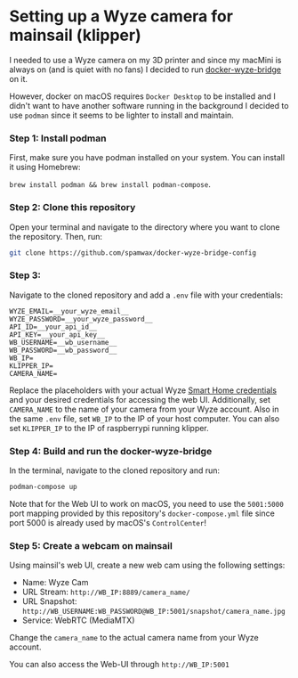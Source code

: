 # Setting up a Wyze camera for mainsail (klipper)

I needed to use a Wyze camera on my 3D printer and since my macMini is always on (and is quiet with no fans) I decided to run [docker-wyze-bridge](https://github.com/mrlt8/docker-wyze-bridge) on it.

However, docker on macOS requires `Docker Desktop` to be installed and I didn't want to have another software running in the background I decided to use `podman` since it seems to be lighter to install and maintain.

### Step 1: Install podman

First, make sure you have podman installed on your system. You can install it using Homebrew:

`brew install podman && brew install podman-compose`.

### Step 2: Clone this repository

Open your terminal and navigate to the directory where you want to clone the repository. Then, run:

```bash
git clone https://github.com/spamwax/docker-wyze-bridge-config
```

### Step 3:

Navigate to the cloned repository and add a `.env` file with your credentials:

```
WYZE_EMAIL=__your_wyze_email__
WYZE_PASSWORD=__your_wyze_password__
API_ID=__your_api_id__
API_KEY=__your_api_key__
WB_USERNAME=__wb_username__
WB_PASSWORD=__wb_password__
WB_IP=
KLIPPER_IP=
CAMERA_NAME=
```

Replace the placeholders with your actual Wyze [Smart Home credentials](https://developer-api-console.wyze.com/#/apikey/view) and your desired credentials for accessing the web UI.
Additionally, set `CAMERA_NAME` to the name of your camera from your Wyze account.
Also in the same `.env` file, set `WB_IP` to the IP of your host computer.
You can also set `KLIPPER_IP` to the IP of raspberrypi running klipper.

### Step 4: Build and run the docker-wyze-bridge

In the terminal, navigate to the cloned repository and run:

```bash
podman-compose up
```
Note that for the Web UI to work on macOS, you need to use the `5001:5000` port mapping provided by this repository's `docker-compose.yml` file
since port 5000 is already used by macOS's `ControlCenter`!

### Step 5: Create a webcam on mainsail

Using mainsil's web UI, create a new web cam using the following settings:

- Name: Wyze Cam
- URL Stream: `http://WB_IP:8889/camera_name/` 
- URL Snapshot: `http://WB_USERNAME:WB_PASSWORD@WB_IP:5001/snapshot/camera_name.jpg`
- Service: WebRTC (MediaMTX)

Change the `camera_name` to the actual camera name from your Wyze account.

You can also access the Web-UI through `http://WB_IP:5001`
